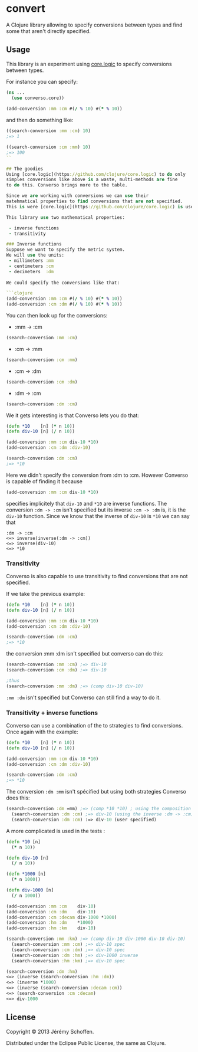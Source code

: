 # convert

A Clojure library allowing to specify conversions between types
and find some that aren't directly specified.

## Usage

This library is an experiment using [core.logic](https://github.com/clojure/core.logic)
to specify conversions between types.

For instance you can specify:

```clojure
(ns ...
  (use converso.core))
  
(add-conversion :mm :cm #(/ % 10) #(* % 10))

```

and then do something like:

```clojure
((search-conversion :mm :cm) 10)
;=> 1

((search-conversion :cm :mm) 10)
;=> 100
``

## The goodies
Using [core.logic](https://github.com/clojure/core.logic) to do only
simples conversions like above is a waste, multi-methods are fine 
to do this. Converso brings more to the table. 

Since we are working with conversions we can use their 
matehmatical properties to find conversions that are not specified.
This is were [core.logic](https://github.com/clojure/core.logic) is used.

This library use two mathematical properties:

 - inverse functions
 - transitivity

### Inverse functions
Suppose we want to specify the metric system. 
We will use the units:
 - millimeters :mm
 - centimeters :cm 
 - decimeters  :dm
 
We could specify the conversions like that:

```clojure
(add-conversion :mm :cm #(/ % 10) #(* % 10))
(add-conversion :cm :dm #(/ % 10) #(* % 10))
```
You can then look up for the conversions:
 - :mm -> :cm
 ```clojure
 (search-conversion :mm :cm)
 ```
 
 - :cm -> :mm
 ```clojure
 (search-conversion :cm :mm)
 ```
 
 - :cm -> :dm
 ```clojure
 (search-conversion :cm :dm)
 ```
 
 - :dm -> :cm
 ```clojure
 (search-conversion :dm :cm)
 ```

We it gets interesting is that Converso lets you do that:
```clojure
(defn *10    [n] (* n 10))
(defn div-10 [n] (/ n 10))

(add-conversion :mm :cm div-10 *10)
(add-conversion :cm :dm :div-10)

(search-conversion :dm :cm)
;=> *10
```

Here we didn't specify the conversion from :dm to :cm.
However Converso is capable of finding it because 
```clojure
(add-conversion :mm :cm div-10 *10)
```
specifies implicitely that `div-10` and `*10` are inverse functions.
The conversion `:dm -> :cm` isn't specified but its inverse `:cm -> :dm` is, it
is the `div-10` function. Since we know that the inverse of 
`div-10` is `*10` we can say that 
```
:dm -> :cm 
<=> inverse(inverse(:dm -> :cm))
<=> inverse(div-10)
<=> *10
```

### Transitivity
Converso is also capable to use transitivity to find conversions 
that are not specified.

If we take the previous example:
```clojure
(defn *10    [n] (* n 10))
(defn div-10 [n] (/ n 10))

(add-conversion :mm :cm div-10 *10)
(add-conversion :cm :dm :div-10)

(search-conversion :dm :cm)
;=> *10
```
the conversion :mm :dm isn't specified but converso can do this:
```clojure
(search-conversion :mm :cm) ;=> div-10
(search-conversion :cm :dm) ;=> div-10

;thus
(search-conversion :mm :dm) ;=> (comp div-10 div-10)
```

`:mm :dm` isn't specified but Converso can still find a way to do it.

### Transitivity + inverse functions
Converso can use a combination of the to strategies to find conversions.
Once again with the example:
```clojure
(defn *10    [n] (* n 10))
(defn div-10 [n] (/ n 10))

(add-conversion :mm :cm div-10 *10)
(add-conversion :cm :dm :div-10)

(search-conversion :dm :cm)
;=> *10
```
The conversion `:dm :mm` isn't spécified but using both strategies
Converso does this:
```clojure
(search-conversion :dm =mm) ;=> (comp *10 *10) ; using the composition of the following
  (search-conversion :dm :cm) ;=> div-10 (using the inverse :dm -> :cm)
  (search-conversion :dm :cm) :=> div-10 (user specified)
```

A more complicated is used in the tests :
```clojure
(defn *10 [n]
  (* n 10))

(defn div-10 [n]
  (/ n 10))

(defn *1000 [n]
  (* n 1000))

(defn div-1000 [n]
  (/ n 1000))

(add-conversion :mm :cm    div-10)
(add-conversion :cm :dm    div-10)
(add-conversion :cm :decam div-1000 *1000)
(add-conversion :hm :dm    *1000)
(add-conversion :hm :km    div-10)

(search-conversion :mm :km) ;=> (comp div-10 div-1000 div-10 div-10)
  (search-conversion :mm :cm) ;=> div-10 spec
  (search-conversion :cm :dm) ;=> div-10 spec
  (search-conversion :dm :hm) ;=> div-1000 inverse
  (search-conversion :hm :km) ;=> div-10 spec

(search-conversion :dm :hm)
<=> (inverse (search-conversion :hm :dm))
<=> (inverse *1000)
<=> (inverse (search-conversion :decam :cm))
<=> (search-conversion :cm :decam)
<=> div-1000
```

## License

Copyright © 2013 Jérémy Schoffen.

Distributed under the Eclipse Public License, the same as Clojure.
